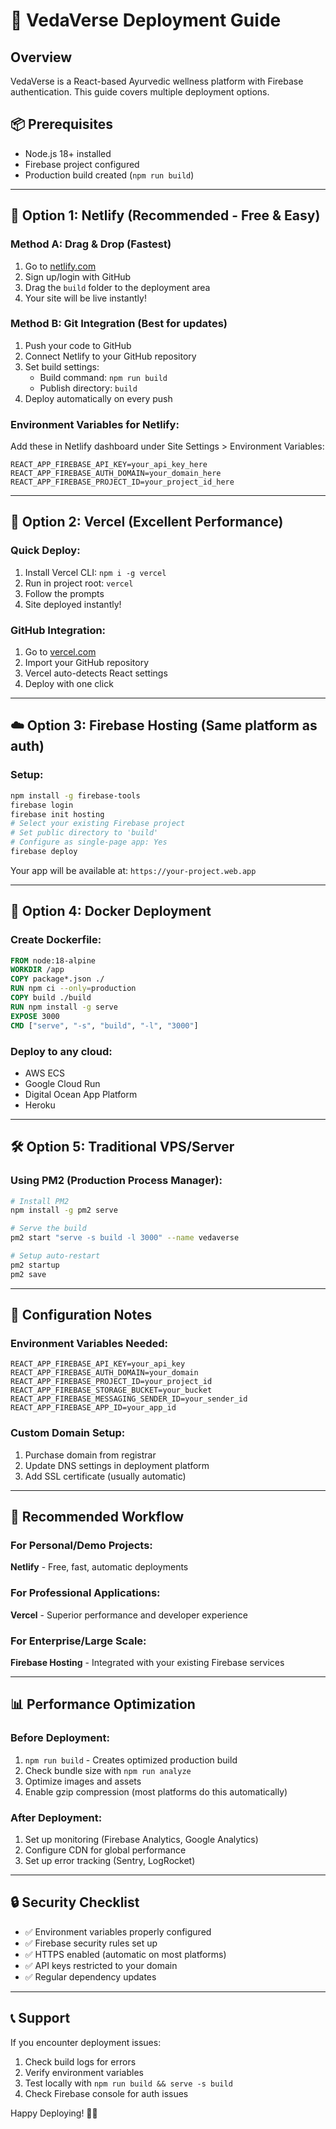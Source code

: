 # 🚀 VedaVerse Deployment Guide

## Overview
VedaVerse is a React-based Ayurvedic wellness platform with Firebase authentication. This guide covers multiple deployment options.

## 📦 Prerequisites
- Node.js 18+ installed
- Firebase project configured
- Production build created (`npm run build`)

---

## 🌟 Option 1: Netlify (Recommended - Free & Easy)

### Method A: Drag & Drop (Fastest)
1. Go to [netlify.com](https://netlify.com)
2. Sign up/login with GitHub
3. Drag the `build` folder to the deployment area
4. Your site will be live instantly!

### Method B: Git Integration (Best for updates)
1. Push your code to GitHub
2. Connect Netlify to your GitHub repository
3. Set build settings:
   - Build command: `npm run build`
   - Publish directory: `build`
4. Deploy automatically on every push

### Environment Variables for Netlify:
Add these in Netlify dashboard under Site Settings > Environment Variables:
```
REACT_APP_FIREBASE_API_KEY=your_api_key_here
REACT_APP_FIREBASE_AUTH_DOMAIN=your_domain_here
REACT_APP_FIREBASE_PROJECT_ID=your_project_id_here
```

---

## 🔷 Option 2: Vercel (Excellent Performance)

### Quick Deploy:
1. Install Vercel CLI: `npm i -g vercel`
2. Run in project root: `vercel`
3. Follow the prompts
4. Site deployed instantly!

### GitHub Integration:
1. Go to [vercel.com](https://vercel.com)
2. Import your GitHub repository
3. Vercel auto-detects React settings
4. Deploy with one click

---

## ☁️ Option 3: Firebase Hosting (Same platform as auth)

### Setup:
```bash
npm install -g firebase-tools
firebase login
firebase init hosting
# Select your existing Firebase project
# Set public directory to 'build'
# Configure as single-page app: Yes
firebase deploy
```

Your app will be available at: `https://your-project.web.app`

---

## 🐳 Option 4: Docker Deployment

### Create Dockerfile:
```dockerfile
FROM node:18-alpine
WORKDIR /app
COPY package*.json ./
RUN npm ci --only=production
COPY build ./build
RUN npm install -g serve
EXPOSE 3000
CMD ["serve", "-s", "build", "-l", "3000"]
```

### Deploy to any cloud:
- AWS ECS
- Google Cloud Run
- Digital Ocean App Platform
- Heroku

---

## 🛠️ Option 5: Traditional VPS/Server

### Using PM2 (Production Process Manager):
```bash
# Install PM2
npm install -g pm2 serve

# Serve the build
pm2 start "serve -s build -l 3000" --name vedaverse

# Setup auto-restart
pm2 startup
pm2 save
```

---

## 🔧 Configuration Notes

### Environment Variables Needed:
```env
REACT_APP_FIREBASE_API_KEY=your_api_key
REACT_APP_FIREBASE_AUTH_DOMAIN=your_domain
REACT_APP_FIREBASE_PROJECT_ID=your_project_id
REACT_APP_FIREBASE_STORAGE_BUCKET=your_bucket
REACT_APP_FIREBASE_MESSAGING_SENDER_ID=your_sender_id
REACT_APP_FIREBASE_APP_ID=your_app_id
```

### Custom Domain Setup:
1. Purchase domain from registrar
2. Update DNS settings in deployment platform
3. Add SSL certificate (usually automatic)

---

## 🎯 Recommended Workflow

### For Personal/Demo Projects:
**Netlify** - Free, fast, automatic deployments

### For Professional Applications:
**Vercel** - Superior performance and developer experience

### For Enterprise/Large Scale:
**Firebase Hosting** - Integrated with your existing Firebase services

---

## 📊 Performance Optimization

### Before Deployment:
1. `npm run build` - Creates optimized production build
2. Check bundle size with `npm run analyze`
3. Optimize images and assets
4. Enable gzip compression (most platforms do this automatically)

### After Deployment:
1. Set up monitoring (Firebase Analytics, Google Analytics)
2. Configure CDN for global performance
3. Set up error tracking (Sentry, LogRocket)

---

## 🔒 Security Checklist

- ✅ Environment variables properly configured
- ✅ Firebase security rules set up
- ✅ HTTPS enabled (automatic on most platforms)
- ✅ API keys restricted to your domain
- ✅ Regular dependency updates

---

## 📞 Support

If you encounter deployment issues:
1. Check build logs for errors
2. Verify environment variables
3. Test locally with `npm run build && serve -s build`
4. Check Firebase console for auth issues

Happy Deploying! 🚀✨
